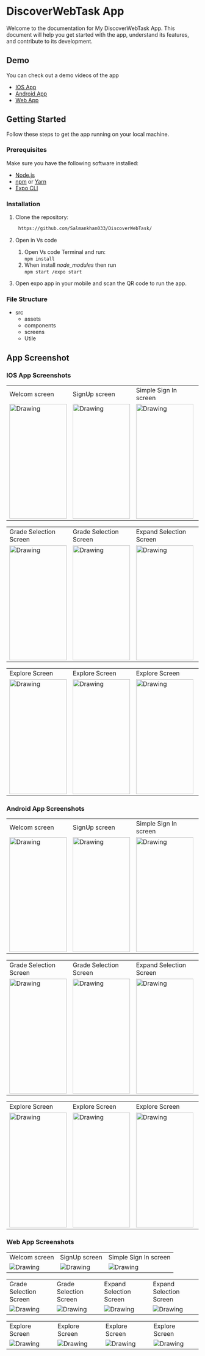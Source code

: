 # DiscoverWebTask App

Welcome to the documentation for My DiscoverWebTask App. This document will help you get started with the app, understand its features, and contribute to its development.

## Demo

You can check out a  demo videos of the app 
- [IOS App](https://drive.google.com/file/d/1DE_OMcyEbLtN_iIQv9S3yWMCkWcYNUZ_/view?usp=sharing)
- [Android App](https://drive.google.com/file/d/1wu7ihpYaBDVLJirZQE21E2huPQmLoQtE/view?usp=sharing)
- [Web App](https://drive.google.com/file/d/1y4-RIMthpaWhxET0AebQQfTTWNgSuGV8/view?usp=sharing)



## Getting Started

Follow these steps to get the app running on your local machine.

### Prerequisites

Make sure you have the following software installed:

- [Node.js](https://nodejs.org/)
- [npm](https://www.npmjs.com/) or [Yarn](https://yarnpkg.com/)
- [Expo CLI](https://docs.expo.dev/get-started/installation/)

### Installation

1. Clone the repository:

   ```bash
    https://github.com/Salmankhan033/DiscoverWebTask/
   ```

  
2. Open in Vs code 
   1. Open Vs code Terminal and run:  
   `npm install`
   2. When install *node_modules* then run  
   `npm start /expo start`
3. Open expo app in your mobile and scan the QR code to run the app.
   
### File Structure 
* src
  * assets
  * components
  * screens
  * Utile
  
## App Screenshot
### IOS App Screenshots 
<table>
 <tr>
 
   <td> Welcom screen</td>
      <td> SignUp screen</td>
       <td>Simple Sign In screen </td>
 </tr>
 <tr>
<td> <img src="https://github.com/Salmankhan033/DiscoverWebTask/assets/58082294/7fcea95d-7624-4982-99db-ef4fe1cbf0a3.jpg" alt="Drawing"  width="150" height="300"/> </td>
<td> <img src="https://github.com/Salmankhan033/DiscoverWebTask/assets/58082294/dc56f352-5055-420f-a657-d2afdd48837d.jpg" alt="Drawing"  width="150" height="300"/> </td>
<td> <img src="https://github.com/Salmankhan033/DiscoverWebTask/assets/58082294/9ffa7821-c352-4f48-8d1c-066f540bbbac.jpg" alt="Drawing"  width="150" height="300"/> </td>
</tr></table>

<table>
 <tr>
 
   <td>Grade Selection Screen</td>
      <td>Grade Selection Screen</td>
       <td>Expand Selection Screen  </td>
       <td>Expand Selection Screen </td>
 </tr>
 <tr>
<td> <img src="https://github.com/Salmankhan033/DiscoverWebTask/assets/58082294/22406031-bff1-4ada-91d4-569c2729b273.jpg" alt="Drawing"  width="150" height="300"/> </td>
<td> <img src="https://github.com/Salmankhan033/DiscoverWebTask/assets/58082294/0cededda-ef03-4c75-be2e-f58ff40779c7.jpg" alt="Drawing"  width="150" height="300"/> </td>
<td> <img src="https://github.com/Salmankhan033/DiscoverWebTask/assets/58082294/4e4999ea-8131-45f0-a9c5-a0b53342a605.jpg" alt="Drawing"  width="150" height="300"/> </td>
<td> <img src="https://github.com/Salmankhan033/DiscoverWebTask/assets/58082294/3d1e65c7-900b-4d43-9ad8-b5e138149d0a.jpg" alt="Drawing"  width="150" height="300"/> </td>
</tr></table>

<table>
 <tr>
 
   <td>Explore Screen</td>
      <td>Explore Screen</td>
       <td>Explore Screen</td>
       <td>Explore Screen</td>
 </tr>
 <tr>
<td> <img src="https://github.com/Salmankhan033/DiscoverWebTask/assets/58082294/c547c3b7-cc46-47b5-8a49-e91ec9dc8118.jpg" alt="Drawing"  width="150" height="300"/> </td>
<td> <img src="https://github.com/Salmankhan033/DiscoverWebTask/assets/58082294/194c6e87-03f0-4259-a894-607c803d812b.jpg" alt="Drawing"  width="150" height="300"/> </td>
<td> <img src="https://github.com/Salmankhan033/DiscoverWebTask/assets/58082294/28a4697c-eaa8-42a7-9fd5-efb198af7362.jpg" alt="Drawing"  width="150" height="300"/> </td>
<td> <img src="https://github.com/Salmankhan033/DiscoverWebTask/assets/58082294/6fc6be80-2a67-44d9-8b31-f199a1a69ffa.jpg" alt="Drawing"  width="150" height="300"/> </td>
</tr></table>


### Android App Screenshots 
<table>
 <tr>
 
   <td> Welcom screen</td>
      <td> SignUp screen</td>
       <td>Simple Sign In screen </td>
 </tr>
 <tr>
<td> <img src="https://github.com/Salmankhan033/DiscoverWebTask/assets/58082294/712603f5-37af-4ad5-8a69-c8ff88a2615b.jpg" alt="Drawing"  width="150" height="300"/> </td>
<td> <img src="https://github.com/Salmankhan033/DiscoverWebTask/assets/58082294/c5bcdd78-2057-4fde-991a-014ff9661d11.jpg" alt="Drawing"  width="150" height="300"/> </td>
<td> <img src="https://github.com/Salmankhan033/DiscoverWebTask/assets/58082294/e1e49371-93d6-4dd8-8401-9b9ef9ba9472.jpg" alt="Drawing"  width="150" height="300"/> </td>
</tr></table>

<table>


 <tr>
 
   <td>Grade Selection Screen</td>
      <td>Grade Selection Screen</td>
       <td>Expand Selection Screen  </td>
       <td>Expand Selection Screen </td>
 </tr>
 <tr>
<td> <img src="https://github.com/Salmankhan033/DiscoverWebTask/assets/58082294/04af9f95-dbef-4937-aed3-80ce64c73819.jpg" alt="Drawing"  width="150" height="300"/> </td>
<td> <img src="https://github.com/Salmankhan033/DiscoverWebTask/assets/58082294/f336a347-e670-4f1a-b2ed-7180145d1ba7.jpg" alt="Drawing"  width="150" height="300"/> </td>
<td> <img src="https://github.com/Salmankhan033/DiscoverWebTask/assets/58082294/b9d491fb-3189-4aae-a09c-b74d8276ca5f.jpg" alt="Drawing"  width="150" height="300"/> </td>
<td> <img src="https://github.com/Salmankhan033/DiscoverWebTask/assets/58082294/08acd1c1-93c2-4182-b847-15e443a2a316.jpg" alt="Drawing"  width="150" height="300"/> </td>
</tr></table>

<table>
 <tr>
 
   <td>Explore Screen</td>
      <td>Explore Screen</td>
       <td>Explore Screen</td>
       <td>Explore Screen</td>
 </tr>
 <tr>
<td> <img src="https://github.com/Salmankhan033/DiscoverWebTask/assets/58082294/0999f5f1-ac03-4a29-97b8-cae3733122a1.jpg" alt="Drawing"  width="150" height="300"/> </td>
<td> <img src="https://github.com/Salmankhan033/DiscoverWebTask/assets/58082294/08b1a0f3-de79-4c7b-8566-a00fd2f41262.jpg" alt="Drawing"  width="150" height="300"/> </td>
<td> <img src="https://github.com/Salmankhan033/DiscoverWebTask/assets/58082294/95b07100-fcd4-47e8-ab94-7d1ba1b3bd08.jpg" alt="Drawing"  width="150" height="300"/> </td>
<td> <img src="https://github.com/Salmankhan033/DiscoverWebTask/assets/58082294/5fa9c319-71b8-4182-b9f7-5d0be3257956.jpg" alt="Drawing"  width="150" height="300"/> </td>
</tr></table>

### Web App Screenshots 
<table>
 <tr>
 
   <td> Welcom screen</td>
      <td> SignUp screen</td>
       <td>Simple Sign In screen </td>
 </tr>
 <tr>
<td> <img src="https://github.com/Salmankhan033/DiscoverWebTask/assets/58082294/44605eb9-e4b8-4fe3-8477-ef887e08cc38.jpg" alt="Drawing"  width="auto" height="auto"/> </td>
<td> <img src="https://github.com/Salmankhan033/DiscoverWebTask/assets/58082294/ff0f4c57-207e-449d-84ff-08630ab26d12.jpg" alt="Drawing"  width="auto" height="auto"/> </td>
<td> <img src="https://github.com/Salmankhan033/DiscoverWebTask/assets/58082294/173b20ac-e1d0-4f0e-996e-14194da34dc9.jpg" alt="Drawing"  width="auto" height="auto"/> </td>
</tr></table>

<table>




 <tr>
 
   <td>Grade Selection Screen</td>
      <td>Grade Selection Screen</td>
       <td>Expand Selection Screen  </td>
       <td>Expand Selection Screen </td>
 </tr>
 <tr>
<td> <img src="https://github.com/Salmankhan033/DiscoverWebTask/assets/58082294/a4eb2b43-e259-44a6-a80b-71d6a03b8311.jpg" alt="Drawing"   width="auto" height="auto"/> </td>
<td> <img src="https://github.com/Salmankhan033/DiscoverWebTask/assets/58082294/4ec6a398-ebe2-49e0-83a2-9c0e38940146.jpg" alt="Drawing"   width="auto" height="auto"/> </td>
<td> <img src="https://github.com/Salmankhan033/DiscoverWebTask/assets/58082294/2e633369-19af-4e12-a3d0-955cceff9ce3.jpg" alt="Drawing"  width="auto" height="auto"/> </td>
<td> <img src="https://github.com/Salmankhan033/DiscoverWebTask/assets/58082294/2cce9600-1360-4274-8f8d-0ea1ac47499a.jpg" alt="Drawing"   width="auto" height="auto"/> </td>
</tr></table>

<table>
 <tr>


   <td>Explore Screen</td>
      <td>Explore Screen</td>
       <td>Explore Screen</td>
       <td>Explore Screen</td>
 </tr>
 <tr>
<td> <img src="https://github.com/Salmankhan033/DiscoverWebTask/assets/58082294/c443900d-3aa0-4c88-a49e-af95a62eea04.jpg" alt="Drawing"   width="auto" height="auto"/> </td>
<td> <img src="https://github.com/Salmankhan033/DiscoverWebTask/assets/58082294/2c59fa94-5e65-48a2-817b-d5f98eb0e031.jpg" alt="Drawing"   width="auto" height="auto"/> </td>
<td> <img src="https://github.com/Salmankhan033/DiscoverWebTask/assets/58082294/1d4e655b-88a7-4c91-9153-c382bb2fe94f.jpg" alt="Drawing"   width="auto" height="auto"/> </td>
<td> <img src="https://github.com/Salmankhan033/DiscoverWebTask/assets/58082294/4bae2e8c-f1ca-435d-bc8d-ae9fac034527.jpg" alt="Drawing"   width="auto" height="auto"/> </td>
</tr></table>








